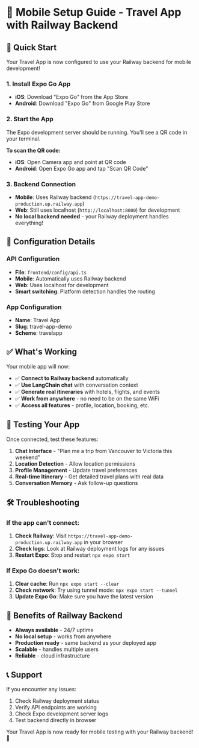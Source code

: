 # 📱 Mobile Setup Guide - Travel App with Railway Backend

## 🚀 Quick Start

Your Travel App is now configured to use your Railway backend for mobile development!

### 1. **Install Expo Go App**
- **iOS**: Download "Expo Go" from the App Store
- **Android**: Download "Expo Go" from Google Play Store

### 2. **Start the App**
The Expo development server should be running. You'll see a QR code in your terminal.

**To scan the QR code:**
- **iOS**: Open Camera app and point at QR code
- **Android**: Open Expo Go app and tap "Scan QR Code"

### 3. **Backend Connection**
- **Mobile**: Uses Railway backend (`https://travel-app-demo-production.up.railway.app`)
- **Web**: Still uses localhost (`http://localhost:8000`) for development
- **No local backend needed** - your Railway deployment handles everything!

## 🔧 Configuration Details

### API Configuration
- **File**: `frontend/config/api.ts`
- **Mobile**: Automatically uses Railway backend
- **Web**: Uses localhost for development
- **Smart switching**: Platform detection handles the routing

### App Configuration
- **Name**: Travel App
- **Slug**: travel-app-demo
- **Scheme**: travelapp

## ✅ What's Working

Your mobile app will now:
- ✅ **Connect to Railway backend** automatically
- ✅ **Use LangChain chat** with conversation context
- ✅ **Generate real itineraries** with hotels, flights, and events
- ✅ **Work from anywhere** - no need to be on the same WiFi
- ✅ **Access all features** - profile, location, booking, etc.

## 🧪 Testing Your App

Once connected, test these features:
1. **Chat Interface** - "Plan me a trip from Vancouver to Victoria this weekend"
2. **Location Detection** - Allow location permissions
3. **Profile Management** - Update travel preferences
4. **Real-time Itinerary** - Get detailed travel plans with real data
5. **Conversation Memory** - Ask follow-up questions

## 🛠️ Troubleshooting

### If the app can't connect:
1. **Check Railway**: Visit `https://travel-app-demo-production.up.railway.app` in your browser
2. **Check logs**: Look at Railway deployment logs for any issues
3. **Restart Expo**: Stop and restart `npx expo start`

### If Expo Go doesn't work:
1. **Clear cache**: Run `npx expo start --clear`
2. **Check network**: Try using tunnel mode: `npx expo start --tunnel`
3. **Update Expo Go**: Make sure you have the latest version

## 🎉 Benefits of Railway Backend

- **Always available** - 24/7 uptime
- **No local setup** - works from anywhere
- **Production ready** - same backend as your deployed app
- **Scalable** - handles multiple users
- **Reliable** - cloud infrastructure

## 📞 Support

If you encounter any issues:
1. Check Railway deployment status
2. Verify API endpoints are working
3. Check Expo development server logs
4. Test backend directly in browser

Your Travel App is now ready for mobile testing with your Railway backend! 🚀
